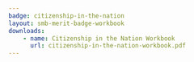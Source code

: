 ```yaml
---
badge: citizenship-in-the-nation
layout: smb-merit-badge-workbook
downloads:
    - name: Citizenship in the Nation Workbook
      url: citizenship-in-the-nation-workbook.pdf
---
```


